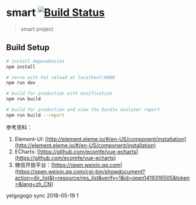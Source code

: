 # smart [![Build Status](https://travis-ci.org/zhijunzhou/smart.svg?branch=master)](https://travis-ci.org/zhijunzhou/smart)

> smart project

## Build Setup

``` bash
# install dependencies
npm install

# serve with hot reload at localhost:8080
npm run dev

# build for production with minification
npm run build

# build for production and view the bundle analyzer report
npm run build --report
```

参考资料：
1. Element-UI: [http://element.eleme.io/#/en-US/component/installation](http://element.eleme.io/#/en-US/component/installation)
2. ECharts: [https://github.com/ecomfe/vue-echarts](https://github.com/ecomfe/vue-echarts)
3. 微信开放平台：[https://open.weixin.qq.com](https://open.weixin.qq.com/cgi-bin/showdocument?action=dir_list&t=resource/res_list&verify=1&id=open1419316505&token=&lang=zh_CN)

yelgogogo sync 2018-05-19 1

